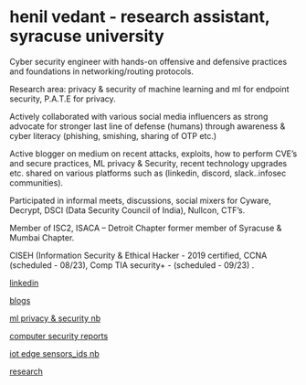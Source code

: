 # henil vedant   - research assistant, syracuse university

Cyber security engineer with hands-on offensive and defensive practices and foundations in networking/routing protocols. 

Research area:  privacy & security of machine learning and ml for endpoint security, P.A.T.E for privacy.


Actively collaborated with various social media influencers as strong advocate for stronger last line of defense (humans) through awareness & cyber literacy (phishing, smishing, sharing of OTP etc.) 

Active blogger on medium on recent attacks, exploits, how to perform CVE’s and secure practices, ML privacy & Security, recent technology upgrades etc. shared on various platforms such as (linkedin, discord, slack..infosec communities). 

Participated in informal meets, discussions, social mixers for Cyware, Decrypt, DSCI (Data Security Council of India), Nullcon, CTF’s.   

Member of ISC2, ISACA – Detroit Chapter
former member of Syracuse & Mumbai Chapter.


CISEH (Information Security & Ethical Hacker - 2019 certified, CCNA (scheduled - 08/23), Comp TIA security+ - (scheduled - 09/23) .


[linkedin](https://www.linkedin.com/in/henil-vedant/)


[blogs](https://medium.com/@hhv8051)


[ml privacy & security nb](https://github.com/Henilv/MachineLearning_Privacy-Security)


[computer security reports](https://github.com/Henilv/Computer_Security-attacks)


[iot edge sensors_ids nb](https://github.com/Henilv/IoT-app_sec/tree/main)


[research](https://link.springer.com/chapter/10.1007/978-981-16-6285-0_24)



